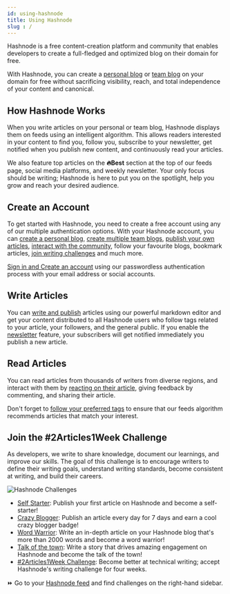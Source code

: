 ```yaml
---
id: using-hashnode
title: Using Hashnode
slug : /
---
```


Hashnode is a free content-creation platform and community that enables developers to create a full-fledged and optimized blog on their domain for free.

With Hashnode, you can create a [personal blog](create-personal-blog) or [team blog](create-team-blog) on your domain for free without sacrificing visibility, reach, and total independence of your content and canonical.

## How Hashnode Works

When you write articles on your personal or team blog, Hashnode displays them on feeds using an intelligent algorithm. This allows readers interested in your content to find you, follow you, subscribe to your newsletter, get notified when you publish new content, and continuously read your articles.

We also feature top articles on the **🔥Best** section at the top of our feeds page, social media platforms, and weekly newsletter. Your only focus should be writing; Hashnode is here to put you on the spotlight, help you grow and reach your desired audience.

## Create an Account

To get started with Hashnode, you need to create a free account using any of our multiple authentication options. With your Hashnode account, you can [create a personal blog](create-personal-blog), [create multiple team blogs](create-team-blog),  [publish your own articles](write-an-article), [interact with the community](#read-articles), follow your favourite blogs, bookmark articles, [join writing challenges](#join-the-2articles1week-challenge) and much more.

[Sign in and Create an account](#create-an-account) using our passwordless authentication process with your email address or social accounts.

## Write Articles

You can [write and publish](write-an-article) articles using our powerful markdown editor and get your content distributed to all Hashnode users who follow tags related to your article, your followers, and the general public. If you enable the [newsletter](newsletter) feature, your subscribers will get notified immediately you publish a new article.

## Read Articles

You can read articles from thousands of writers from diverse regions, and interact with them by [reacting on their article](hashnode-glossary#reaction), giving feedback by commenting, and sharing their article.

Don't forget to [follow  your preferred tags](https://hashnode.com/tags) to ensure that our feeds algorithm recommends articles that match your interest.

## Join the #2Articles1Week Challenge

As developers, we write to share knowledge, document our learnings, and improve our skills. The goal of this challenge is to encourage writers to define their writing goals, understand writing standards, become consistent at writing, and build their careers. 

![Hashnode Challenges](https://cdn.hashnode.com/res/hashnode/image/upload/v1607959597538/RahvoD9aV.png?auto=compress&auto=compress)

-   [Self Starter](https://hashnode.com/challenge/self-starter): Publish your first article on Hashnode and become a self-starter!
-   [Crazy Blogger](https://hashnode.com/challenge/crazy-blogger): Publish an article every day for 7 days and earn a cool crazy blogger badge!
-   [Word Warrior](https://hashnode.com/challenge/word-warrior): Write an in-depth article on your Hashnode blog that's more than 2000 words and become a word warrior!
-   [Talk of the town](https://hashnode.com/challenge/talk-of-the-town): Write a story that drives amazing engagement on Hashnode and become the talk of the town!
-   [#2Articles1Week Challenge](https://hashnode.com/challenge/2articles1week): Become better at technical writing; accept Hashnode's writing challenge for four weeks.

⏩ Go to your [Hashnode feed](https://hashnode.com/) and find challenges on the right-hand sidebar.
